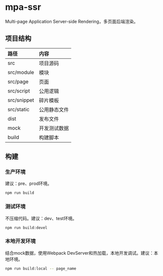 # mpa-ssr

Multi-page Application Server-side Rendering，多页面后端渲染。

## 项目结构

路径 | 内容
:--- | :---
src | 项目源码
src/module | 模块
src/page | 页面
src/script | 公用逻辑
src/snippet | 碎片模板
src/static | 公用静态文件
dist | 发布文件
mock | 开发测试数据
build | 构建脚本

## 构建

### 生产环境

建议：pre、prod环境。

```bash
npm run build
```

### 测试环境

不压缩代码。建议：dev、test环境。

```bash
npm run build:devel
```

### 本地开发环境

结合mock数据，使用Webpack DevServer和热加载，本地开发调试。建议：本地环境。

```bash
npm run build:local -- page_name
```
